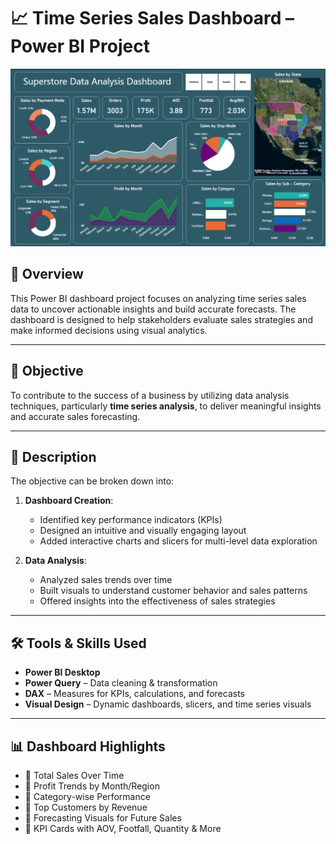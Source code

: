 # 📈 Time Series Sales Dashboard – Power BI Project

![Dashboard Preview](https://raw.githubusercontent.com/Shanawazuddin/Superstore-Data-Analysis-Dashboard-project-/refs/heads/main/Dashboard%20Screenshot.png)

## 📌 Overview

This Power BI dashboard project focuses on analyzing time series sales data to uncover actionable insights and build accurate forecasts. The dashboard is designed to help stakeholders evaluate sales strategies and make informed decisions using visual analytics.

---

## 🎯 Objective

To contribute to the success of a business by utilizing data analysis techniques, particularly **time series analysis**, to deliver meaningful insights and accurate sales forecasting.

---

## 📝 Description

The objective can be broken down into:

1. **Dashboard Creation**:  
   - Identified key performance indicators (KPIs)  
   - Designed an intuitive and visually engaging layout  
   - Added interactive charts and slicers for multi-level data exploration  

2. **Data Analysis**:  
   - Analyzed sales trends over time  
   - Built visuals to understand customer behavior and sales patterns  
   - Offered insights into the effectiveness of sales strategies  

---

## 🛠️ Tools & Skills Used

- **Power BI Desktop**
- **Power Query** – Data cleaning & transformation  
- **DAX** – Measures for KPIs, calculations, and forecasts  
- **Visual Design** – Dynamic dashboards, slicers, and time series visuals

---

## 📊 Dashboard Highlights

- 🔹 Total Sales Over Time  
- 🔹 Profit Trends by Month/Region  
- 🔹 Category-wise Performance  
- 🔹 Top Customers by Revenue  
- 🔹 Forecasting Visuals for Future Sales  
- 🔹 KPI Cards with AOV, Footfall, Quantity & More
